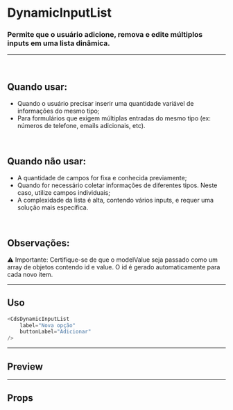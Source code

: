 # DynamicInputList

### Permite que o usuário adicione, remova e edite múltiplos inputs em uma lista dinâmica.
---
<br />

## Quando usar:
- Quando o usuário precisar inserir uma quantidade variável de informações do mesmo tipo;
- Para formulários que exigem múltiplas entradas do mesmo tipo (ex: números de telefone, emails adicionais, etc).

<br />

## Quando não usar:
- A quantidade de campos for fixa e conhecida previamente;
- Quando for necessário coletar informações de diferentes tipos. Neste caso, utilize campos individuais;
- A complexidade da lista é alta, contendo vários inputs, e requer uma solução mais específica.

<br />

## Observações:
⚠️ Importante: Certifique-se de que o modelValue seja passado como um array de objetos contendo id e value. O id é gerado automaticamente para cada novo item.

---

## Uso

```js
<CdsDynamicInputList
	label="Nova opção"
	buttonLabel="Adicionar"
/>
```

---

## Preview

<PreviewBuilder
	:args
	:component="CdsDynamicInputList"
	:events
/>

---

## Props

<APITable
	name="DynamicInputList"
	section="props"
/>
<br />

<script setup>
import { ref } from 'vue';
import CdsDynamicInputList from '@/components/DynamicInputList.vue';

const events = [
	'update:modelValue'
];

const args = ref({
	label: 'Adicione opções',
	inputLabel: 'Nova opção',
	buttonVariant: 'dark',
	buttonText: 'Adicionar',
	incrementResolver: () => ({
		label: '',
		value: Math.random(),
	}),
});
</script>
